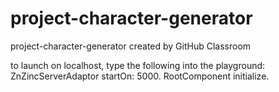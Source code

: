 # project-character-generator
project-character-generator created by GitHub Classroom

to launch on localhost, type the following into the playground:
ZnZincServerAdaptor startOn: 5000.
RootComponent initialize.
